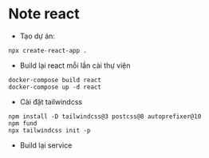 # Note react

- Tạo dự án: 
```
npx create-react-app .
```

- Build lại react mỗi lần cài thự viện
```
docker-compose build react
docker-compose up -d react
```

- Cài đặt tailwindcss
```
npm install -D tailwindcss@3 postcss@8 autoprefixer@10
npm fund
npx tailwindcss init -p
```
- Build lại service